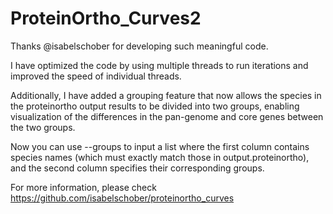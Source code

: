 # ProteinOrtho_Curves2

Thanks @isabelschober for developing such meaningful code.

I have optimized the code by using multiple threads to run iterations and improved the speed of individual threads.

Additionally, I have added a grouping feature that now allows the species in the proteinortho output results to be divided into two groups, enabling visualization of the differences in the pan-genome and core genes between the two groups. 

Now you can use --groups to input a list where the first column contains species names (which must exactly match those in output.proteinortho), and the second column specifies their corresponding groups.

For more information, please check https://github.com/isabelschober/proteinortho_curves

